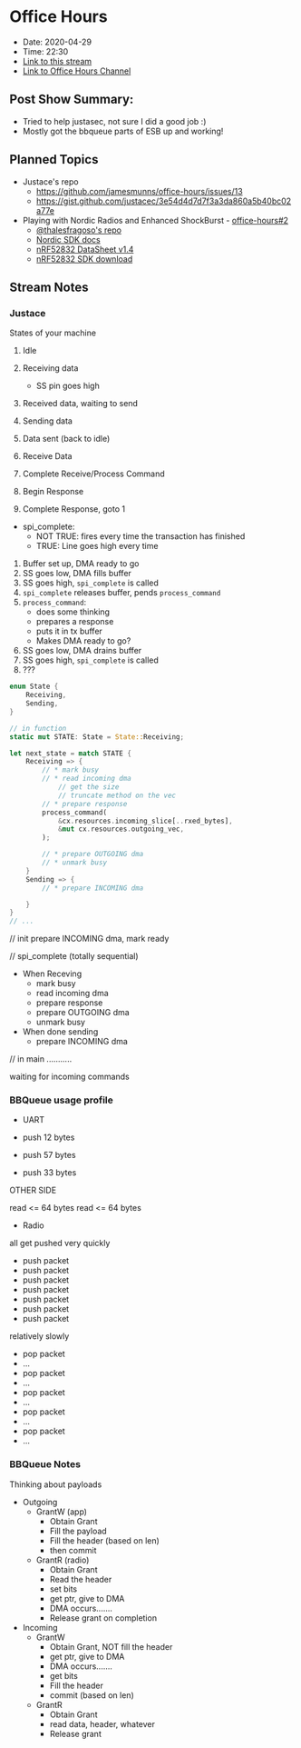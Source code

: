 # Office Hours

* Date: 2020-04-29
* Time: 22:30
* [Link to this stream](https://www.youtube.com/watch?v=zTXrE5n9vfw)
* [Link to Office Hours Channel](https://www.youtube.com/channel/UCb48C4qqcXQpRugPbdwigZQ)

## Post Show Summary:

* Tried to help justasec, not sure I did a good job :)
* Mostly got the bbqueue parts of ESB up and working!

## Planned Topics

* Justace's repo
    * https://github.com/jamesmunns/office-hours/issues/13
    * https://gist.github.com/justacec/3e54d4d7d7f3a3da860a5b40bc02a77e
* Playing with Nordic Radios and Enhanced ShockBurst - [office-hours#2](https://github.com/jamesmunns/office-hours/issues/2)
    * [@thalesfragoso's repo](https://github.com/thalesfragoso/esb)
    * [Nordic SDK docs](https://infocenter.nordicsemi.com/topic/sdk_nrf5_v16.0.0/esb_users_guide.html)
    * [nRF52832 DataSheet v1.4](https://infocenter.nordicsemi.com/pdf/nRF52832_PS_v1.4.pdf)
    * [nRF52832 SDK download](https://www.nordicsemi.com/Products/Low-power-short-range-wireless/nRF52832/Download)

## Stream Notes

### Justace

States of your machine

1. Idle
2. Receiving data
    * SS pin goes high
3. Received data, waiting to send
4. Sending data
5. Data sent (back to idle)


1. Receive Data
2. Complete Receive/Process Command
3. Begin Response
4. Complete Response, goto 1

* spi_complete:
    * NOT TRUE: fires every time the transaction has finished
    * TRUE: Line goes high every time


1. Buffer set up, DMA ready to go
2. SS goes low, DMA fills buffer
3. SS goes high, `spi_complete` is called
4. `spi_complete` releases buffer, pends `process_command`
5. `process_command`:
    * does some thinking
    * prepares a response
    * puts it in tx buffer
    * Makes DMA ready to go?
6. SS goes low, DMA drains buffer
7. SS goes high, `spi_complete` is called
8. ???


```rust
enum State {
    Receiving,
    Sending,
}

// in function
static mut STATE: State = State::Receiving;

let next_state = match STATE {
    Receiving => {
        // * mark busy
        // * read incoming dma
            // get the size
            // truncate method on the vec
        // * prepare response
        process_command(
            &cx.resources.incoming_slice[..rxed_bytes],
            &mut cx.resources.outgoing_vec,
        );

        // * prepare OUTGOING dma
        // * unmark busy
    }
    Sending => {
        // * prepare INCOMING dma

    }
}
// ...
```

// init
prepare INCOMING dma, mark ready

// spi_complete (totally sequential)
* When Receving
    * mark busy
    * read incoming dma
    * prepare response
    * prepare OUTGOING dma
    * unmark busy
* When done sending
    * prepare INCOMING dma

// in main
...........

waiting for incoming commands

### BBQueue usage profile

* UART

* push 12 bytes
* push 57 bytes
* push 33 bytes

OTHER SIDE

read <= 64 bytes
read <= 64 bytes


* Radio

all get pushed very quickly
* push packet
* push packet
* push packet
* push packet
* push packet
* push packet
* push packet

relatively slowly
* pop packet
* ...
* pop packet
* ...
* pop packet
* ...
* pop packet
* ...
* pop packet
* ...

### BBQueue Notes

Thinking about payloads

* Outgoing
    * GrantW (app)
        * Obtain Grant
        * Fill the payload
        * Fill the header (based on len)
        * then commit
    * GrantR (radio)
        * Obtain Grant
        * Read the header
        * set bits
        * get ptr, give to DMA
        * DMA occurs.......
        * Release grant on completion
* Incoming
    * GrantW
        * Obtain Grant, NOT fill the header
        * get ptr, give to DMA
        * DMA occurs.......
        * get bits
        * Fill the header
        * commit (based on len)
    * GrantR
        * Obtain Grant
        * read data, header, whatever
        * Release grant
